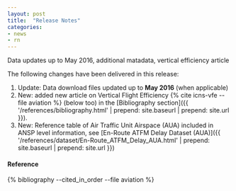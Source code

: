 ```yaml
---
layout: post
title:  "Release Notes"
categories:
- news
- rn
---
```


Data updates up to May 2016, additional matadata, vertical efficiency article

The following changes have been delivered in this release:

1. Update: Data download files updated up to **May 2016** (when applicable)
1. New: added new article on Vertical Flight Efficiency {% cite icns-vfe --file
   aviation  %} (below too) in the
   [Bibliography section]({{ '/references/bibliography.html' | prepend: site.baseurl | prepend: site.url }}).
3. New: Reference table of Air Traffic Unit Airspace (AUA) included in ANSP level information,
   see [En-Route ATFM Delay Dataset (AUA)]({{ '/references/dataset/En-Route_ATFM_Delay_AUA.html' | prepend: site.baseurl | prepend: site.url }})




#### Reference

{% bibliography --cited_in_order --file aviation %}

